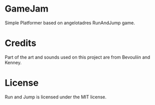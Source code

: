 # GameJam

Simple Platformer based on angelotadres RunAndJump game.

# Credits

Part of the art and sounds used on this project are from Bevouliin and Kenney.

# License

Run and Jump is licensed under the MIT license.
